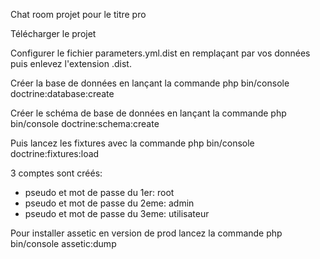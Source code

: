 Chat room projet pour le titre pro

Télécharger le projet

Configurer le fichier parameters.yml.dist en remplaçant par vos données
puis enlevez l'extension .dist.

Créer la base de données en lançant la commande php bin/console doctrine:database:create

Créer le schéma de base de données en lançant la commande php bin/console doctrine:schema:create

Puis lancez les fixtures avec la commande php bin/console doctrine:fixtures:load

3 comptes sont créés:

- pseudo et mot de passe du 1er: root
- pseudo et mot de passe du 2eme: admin
- pseudo et mot de passe du 3eme: utilisateur

Pour installer assetic en version de prod lancez la commande php bin/console assetic:dump 
